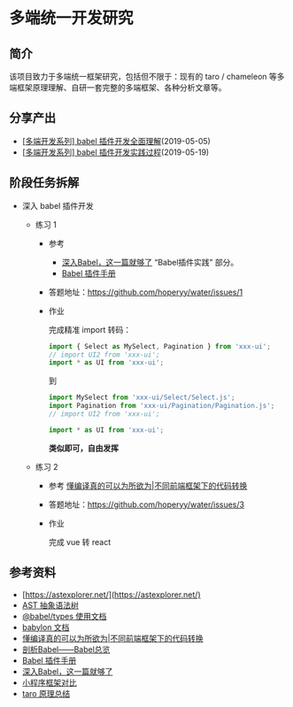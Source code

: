 # 多端统一开发研究

## 简介

该项目致力于多端统一框架研究，包括但不限于：现有的 taro / chameleon 等多端框架原理理解、自研一套完整的多端框架、各种分析文章等。

## 分享产出

+   [[多端开发系列] babel 插件开发全面理解](https://github.com/hoperyy/water/issues/4)(2019-05-05)
+   [[多端开发系列] babel 插件开发实践过程](https://github.com/hoperyy/water/issues/5)(2019-05-19)

## 阶段任务拆解

+   深入 babel 插件开发

    +   练习 1

        +   参考

            +   [深入Babel，这一篇就够了](https://juejin.im/post/5c21b584e51d4548ac6f6c99) “Babel插件实践” 部分。
            +   [Babel 插件手册](https://github.com/jamiebuilds/babel-handbook/blob/master/translations/zh-Hans/plugin-handbook.md)

        +   答题地址：https://github.com/hoperyy/water/issues/1

        +   作业

            完成精准 import 转码：

            ```js
            import { Select as MySelect, Pagination } from 'xxx-ui';
            // import UI2 from 'xxx-ui';
            import * as UI from 'xxx-ui';
            ```

            到 

            ```js
            import MySelect from 'xxx-ui/Select/Select.js';
            import Pagination from 'xxx-ui/Pagination/Pagination.js';
            // import UI2 from 'xxx-ui';

            import * as UI from 'xxx-ui';
            ```

            **类似即可，自由发挥**

    +   练习 2

        +   参考 [懂编译真的可以为所欲为|不同前端框架下的代码转换](https://mp.weixin.qq.com/s?__biz=MzU4MDUxOTI5NA==&mid=2247484382&idx=1&sn=662c03594523cf3c9f5cc97eb7436d23&chksm=fd54d7cfca235ed92be315e19563da1cc1dd42cd372372376892e36991f23d292dabf00cbaf2&mpshare=1&scene=1&srcid=0418YWwl3FOxlg6USmo0ouwJ#rd)

        +   答题地址：https://github.com/hoperyy/water/issues/3

        +   作业

            完成 vue 转 react

## 参考资料

+   [https://astexplorer.net/](https://astexplorer.net/)
+   [AST 抽象语法树](http://jartto.wang/2018/11/17/about-ast/)
+   [@babel/types 使用文档](https://babeljs.io/docs/en/babel-types)
+   [babylon 文档](https://github.com/babel/babylon/blob/master/ast/spec.md)
+   [懂编译真的可以为所欲为|不同前端框架下的代码转换](https://mp.weixin.qq.com/s?__biz=MzU4MDUxOTI5NA==&mid=2247484382&idx=1&sn=662c03594523cf3c9f5cc97eb7436d23&chksm=fd54d7cfca235ed92be315e19563da1cc1dd42cd372372376892e36991f23d292dabf00cbaf2&mpshare=1&scene=1&srcid=0418YWwl3FOxlg6USmo0ouwJ#rd)
+   [剖析Babel——Babel总览](http://www.alloyteam.com/2017/04/analysis-of-babel-babel-overview/)
+   [Babel 插件手册](https://github.com/jamiebuilds/babel-handbook/blob/master/translations/zh-Hans/plugin-handbook.md)
+   [深入Babel，这一篇就够了](https://juejin.im/post/5c21b584e51d4548ac6f6c99)
+   [小程序框架对比](https://mina.wiki/eco/framework.html)
+   [taro 原理总结](https://www.jishuwen.com/d/2xm1)